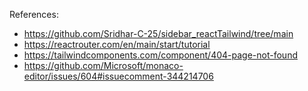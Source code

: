 
References:
* https://github.com/Sridhar-C-25/sidebar_reactTailwind/tree/main
* https://reactrouter.com/en/main/start/tutorial
* https://tailwindcomponents.com/component/404-page-not-found
* https://github.com/Microsoft/monaco-editor/issues/604#issuecomment-344214706

